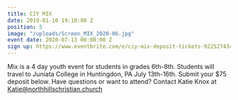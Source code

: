 ```yaml
---
title: CIY MIX
date: 2019-01-10 19:10:00 Z
position: 5
image: "/uploads/Screen_MIX_2020-06.jpg"
event date: 2020-07-13 00:00:00 Z
sign up: https://www.eventbrite.com/e/ciy-mix-deposit-tickets-92252743439
---
```


Mix is a 4 day youth event for students in grades 6th-8th. Students will travel to Juniata College in Huntingdon, PA July 13th-16th. Submit your $75 deposit below. 
Have questions or want to attend? Contact Katie Knox at Katie@northhillschristian.church